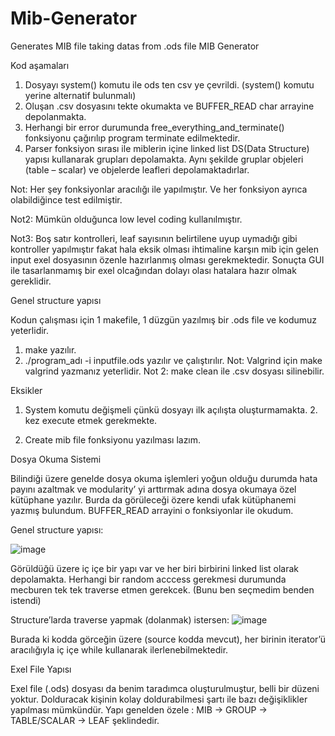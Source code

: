 # Mib-Generator
Generates MIB file taking datas from .ods file
MIB Generator

Kod aşamaları

1) Dosyayı system() komutu ile ods ten csv ye çevrildi. (system() komutu yerine alternatif bulunmalı)
2) Oluşan .csv dosyasını tekte okumakta ve BUFFER_READ char arrayine depolanmakta.
3) Herhangi bir error durumunda  free_everything_and_terminate() fonksiyonu çağırılıp program terminate edilmektedir.
4) Parser fonksiyon sırası ile  miblerin içine linked list DS(Data Structure) yapısı kullanarak grupları depolamakta. Aynı şekilde gruplar objeleri (table – scalar) ve objelerde leafleri depolamaktadırlar.

Not: Her şey fonksiyonlar aracılığı ile yapılmıştır. Ve her fonksiyon ayrıca olabildiğince test edilmiştir.

Not2: Mümkün olduğunca low level coding kullanılmıştır.	

Not3: Boş satır kontrolleri, leaf sayısının belirtilene uyup uymadığı gibi kontroller yapılmıştır fakat hala eksik olması ihtimaline karşın mib için gelen input exel dosyasının özenle hazırlanmış olması gerekmektedir. Sonuçta GUI ile tasarlanmamış bir exel olcağından dolayı olası hatalara hazır olmak gereklidir.

Genel structure yapısı

Kodun çalışması için 1 makefile, 1 düzgün yazılmış bir .ods file ve kodumuz yeterlidir.

1) make yazılır.
2) ./program_adı -i inputfile.ods yazılır ve çalıştırılır.
Not: Valgrind için make valgrind yazmanız yeterlidir.
Not 2: make clean ile .csv dosyası silinebilir.

 
Eksikler

1) System komutu değişmeli çünkü dosyayı ilk açılışta oluşturmamakta. 2. kez execute etmek gerekmekte.

2) Create mib file fonksiyonu yazılması lazım.

Dosya Okuma Sistemi

Bilindiği üzere genelde dosya okuma işlemleri yoğun olduğu durumda hata payını azaltmak ve modularity’ yi arttırmak adına dosya okumaya özel kütüphane yazılır. Burda da görüleceği özere kendi ufak kütüphanemi yazmış bulundum. BUFFER_READ arrayini o fonksiyonlar ile okudum.






Genel structure yapısı:

![image](https://user-images.githubusercontent.com/80786294/206007427-f157fe7b-9444-4ea1-b984-2b69bbff61cf.png)

Görüldüğü üzere iç içe bir yapı var ve her biri birbirini linked list olarak depolamakta. Herhangi bir random acccess gerekmesi durumunda mecburen tek tek traverse etmen gerekcek. (Bunu ben seçmedim benden istendi)

Structure’larda traverse yapmak (dolanmak) istersen:
![image](https://user-images.githubusercontent.com/80786294/206007524-14bea6ed-d614-466d-8b43-109448145cd7.png)

Burada ki kodda görceğin üzere (source kodda mevcut), her birinin iterator’ü aracılığıyla iç içe while kullanarak ilerlenebilmektedir.


Exel File Yapısı

Exel file (.ods) dosyası da benim taradımca oluşturulmuştur, belli bir düzeni yoktur. Dolduracak kişinin kolay doldurabilmesi şartı ile bazı değişiklikler yapılması mümkündür.
Yapı genelden özele : MIB → GROUP → TABLE/SCALAR → LEAF şeklindedir.
